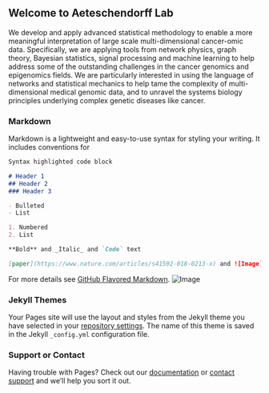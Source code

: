 ## Welcome to Aeteschendorff Lab

We develop and apply advanced statistical methodology to enable a more meaningful interpretation of large scale multi-dimensional cancer-omic data. Specifically, we are applying tools from network physics, graph theory, Bayesian statistics, signal processing and machine learning to help address some of the outstanding challenges in the cancer genomics and epigenomics fields. We are particularly interested in using the language of networks and statistical mechanics to help tame the complexity of multi-dimensional medical genomic data, and to unravel the systems biology principles underlying complex genetic diseases like cancer.



### Markdown

Markdown is a lightweight and easy-to-use syntax for styling your writing. It includes conventions for

```markdown
Syntax highlighted code block

# Header 1
## Header 2
### Header 3

- Bulleted
- List

1. Numbered
2. List

**Bold** and _Italic_ and `Code` text

[paper](https://www.nature.com/articles/s41592-018-0213-x) and ![Image](src)
```

For more details see [GitHub Flavored Markdown](https://www.baidu.com).
![Image](http://www.picb.ac.cn/compsysg/Main/pic_3.png)
### Jekyll Themes

Your Pages site will use the layout and styles from the Jekyll theme you have selected in your [repository settings](https://github.com/aeteschendorff-lab/aeteschendorff-lab.github.io/settings). The name of this theme is saved in the Jekyll `_config.yml` configuration file.

### Support or Contact

Having trouble with Pages? Check out our [documentation](https://help.github.com/categories/github-pages-basics/) or [contact support](https://github.com/contact) and we’ll help you sort it out.
